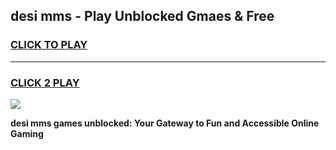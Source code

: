 
## desi mms - Play Unblocked Gmaes & Free
<h3>
<a href="https://premium.freeplayer.one?title=desi_mms&ref=19F">CLICK TO PLAY</a></h3>
<hr>

<h3>
<a href="https://premium.freeplayer.one?title=desi_mms&ref=19F">CLICK 2 PLAY</a>
  
</h3>

<a href="https://premium.freeplayer.one?title=desi_mms&ref=19F/"><img src="https://clearcache.store/games.png"></a>


**desi mms games unblocked: Your Gateway to Fun and Accessible Online Gaming**
